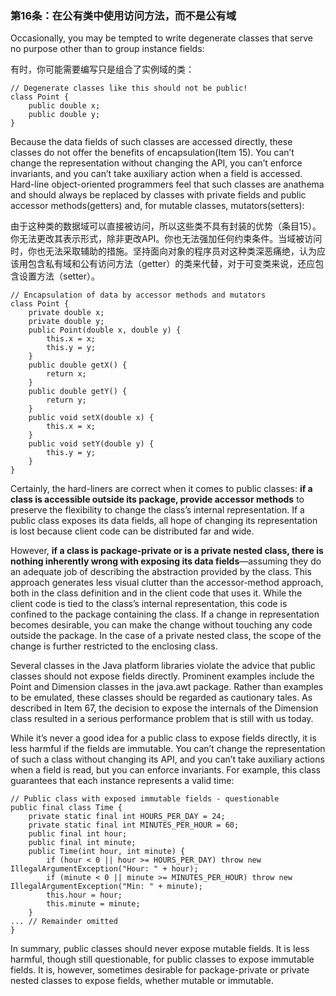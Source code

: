 ### 第16条：在公有类中使用访问方法，而不是公有域

Occasionally, you may be tempted to write degenerate classes that serve no purpose other than to group instance fields:

有时，你可能需要编写只是组合了实例域的类：

```
// Degenerate classes like this should not be public!
class Point { 
    public double x; 
    public double y;
}
```

Because the data fields of such classes are accessed directly, these classes do not offer the benefits of encapsulation\(Item 15\). You can’t change the representation without changing the API, you can’t enforce invariants, and you can’t take auxiliary action when a field is accessed. Hard-line object-oriented programmers feel that such classes are anathema and should always be replaced by classes with private fields and public accessor methods\(getters\) and, for mutable classes, mutators\(setters\):

由于这种类的数据域可以直接被访问，所以这些类不具有封装的优势（条目15）。你无法更改其表示形式，除非更改API。你也无法强加任何约束条件。当域被访问时，你也无法采取辅助的措施。坚持面向对象的程序员对这种类深恶痛绝，认为应该用包含私有域和公有访问方法（getter）的类来代替，对于可变类来说，还应包含设置方法（setter）。

```
// Encapsulation of data by accessor methods and mutators
class Point {
    private double x; 
    private double y;
    public Point(double x, double y) { 
        this.x = x;
        this.y = y;
    }
    public double getX() { 
        return x; 
    } 
    public double getY() { 
        return y; 
    }
    public void setX(double x) { 
        this.x = x; 
    }
    public void setY(double y) { 
        this.y = y; 
    }
}
```

Certainly, the hard-liners are correct when it comes to public classes: **if a class is accessible outside its package, provide accessor methods** to preserve the flexibility to change the class’s internal representation. If a public class exposes its data fields, all hope of changing its representation is lost because client code can be distributed far and wide.

However, **if a class is package-private or is a private nested class, there is nothing inherently wrong with exposing its data fields**—assuming they do an adequate job of describing the abstraction provided by the class. This approach generates less visual clutter than the accessor-method approach, both in the class definition and in the client code that uses it. While the client code is tied to the class’s internal representation, this code is confined to the package containing the class. If a change in representation becomes desirable, you can make the change without touching any code outside the package. In the case of a private nested class, the scope of the change is further restricted to the enclosing class.

Several classes in the Java platform libraries violate the advice that public classes should not expose fields directly. Prominent examples include the Point and Dimension classes in the java.awt package. Rather than examples to be emulated, these classes should be regarded as cautionary tales. As described in Item 67, the decision to expose the internals of the Dimension class resulted in a serious performance problem that is still with us today.

While it’s never a good idea for a public class to expose fields directly, it is less harmful if the fields are immutable. You can’t change the representation of such a class without changing its API, and you can’t take auxiliary actions when a field is read, but you can enforce invariants. For example, this class guarantees that each instance represents a valid time:

```
// Public class with exposed immutable fields - questionable
public final class Time {
    private static final int HOURS_PER_DAY = 24; 
    private static final int MINUTES_PER_HOUR = 60;
    public final int hour; 
    public final int minute;
    public Time(int hour, int minute) {
        if (hour < 0 || hour >= HOURS_PER_DAY) throw new IllegalArgumentException("Hour: " + hour); 
        if (minute < 0 || minute >= MINUTES_PER_HOUR) throw new IllegalArgumentException("Min: " + minute); 
        this.hour = hour;
        this.minute = minute;
    }
... // Remainder omitted 
}
```

In summary, public classes should never expose mutable fields. It is less harmful, though still questionable, for public classes to expose immutable fields. It is, however, sometimes desirable for package-private or private nested classes to expose fields, whether mutable or immutable.

